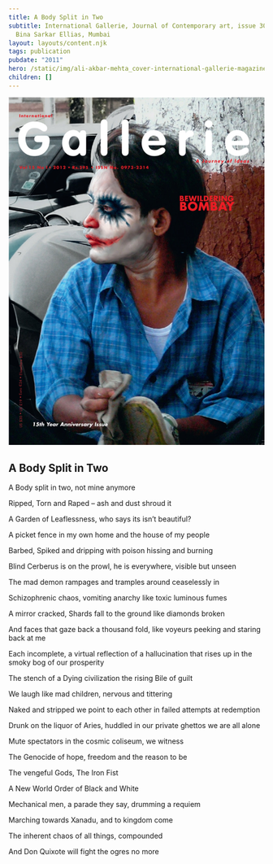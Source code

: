 ```yaml
---
title: A Body Split in Two
subtitle: International Gallerie, Journal of Contemporary art, issue 30, (ed.)
  Bina Sarkar Ellias, Mumbai
layout: layouts/content.njk
tags: publication
pubdate: "2011"
hero: /static/img/ali-akbar-mehta_cover-international-gallerie-magazine-journal-of-contemporary-art-issue-30-bina-sarkar-ellias-mumbai_2011.jpg
children: []
---
```

![Cover, International Gallerie - Journal of Contemporary art - issue 30 (ed.) Bina Sarkar Ellias, Mumbai, 2011](/static/img/ali-akbar-mehta_cover-international-gallerie-magazine-journal-of-contemporary-art-issue-30-bina-sarkar-ellias-mumbai_2011.jpg)



## A Body Split in Two

A Body split in two, not mine anymore

Ripped, Torn and Raped – ash and dust shroud it

A Garden of Leaflessness, who says its isn’t beautiful?

A picket fence in my own home and the house of my people

Barbed, Spiked and dripping with poison hissing and burning

Blind Cerberus is on the prowl, he is everywhere, visible but unseen

The mad demon rampages and tramples around ceaselessly in

Schizophrenic chaos, vomiting anarchy like toxic luminous fumes

A mirror cracked, Shards fall to the ground like diamonds broken

And faces that gaze back a thousand fold, like voyeurs peeking and staring back at me

Each incomplete, a virtual reflection of a hallucination that rises up in the smoky bog of our prosperity

The stench of a Dying civilization the rising Bile of guilt

We laugh like mad children, nervous and tittering

Naked and stripped we point to each other in failed attempts at redemption

Drunk on the liquor of Aries, huddled in our private ghettos we are all alone

Mute spectators in the cosmic coliseum, we witness

The Genocide of hope, freedom and the reason to be

The vengeful Gods, The Iron Fist

A New World Order of Black and White

Mechanical men, a parade they say, drumming a requiem

Marching towards Xanadu, and to kingdom come

The inherent chaos of all things, compounded

And Don Quixote will fight the ogres no more
